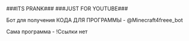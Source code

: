 
###ITS PRANK###
###JUST FOR YOUTUBE###






Бот для получения КОДА ДЛЯ ПРОГРАММЫ - @Minecraft4freee_bot

Сама программа - !Ссылки нет
